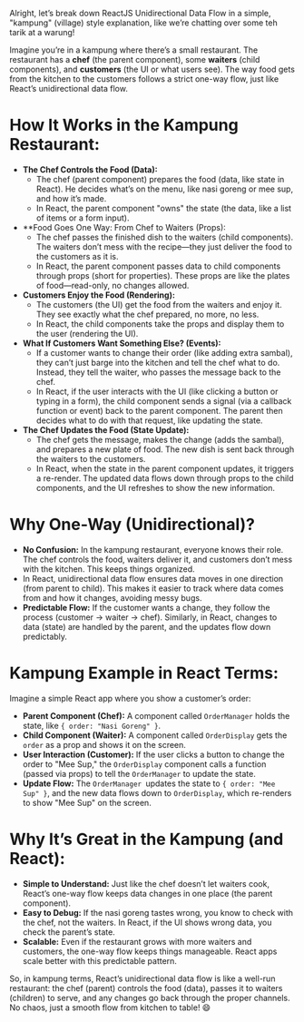 Alright, let’s break down ReactJS Unidirectional Data Flow in a simple, "kampung" (village) style explanation, like we’re chatting over some teh tarik at a warung!

Imagine you’re in a kampung where there’s a small restaurant. The restaurant has a **chef** (the parent component), some **waiters** (child components), and **customers** (the UI or what users see). The way food gets from the kitchen to the customers follows a strict one-way flow, just like React’s unidirectional data flow.

# How It Works in the Kampung Restaurant:
* **The Chef Controls the Food (Data):**
  * The chef (parent component) prepares the food (data, like state in React). He decides what’s on the menu, like nasi goreng or mee sup, and how it’s made.
  * In React, the parent component "owns" the state (the data, like a list of items or a form input).
* **Food Goes One Way: From Chef to Waiters (Props):
  * The chef passes the finished dish to the waiters (child components). The waiters don’t mess with the recipe—they just deliver the food to the customers as it is.
  * In React, the parent component passes data to child components through props (short for properties). These props are like the plates of food—read-only, no changes allowed.
* **Customers Enjoy the Food (Rendering):**
  * The customers (the UI) get the food from the waiters and enjoy it. They see exactly what the chef prepared, no more, no less.
  * In React, the child components take the props and display them to the user (rendering the UI).
* **What If Customers Want Something Else? (Events):**
  * If a customer wants to change their order (like adding extra sambal), they can’t just barge into the kitchen and tell the chef what to do. Instead, they tell the waiter, who passes the message back to the chef.
  * In React, if the user interacts with the UI (like clicking a button or typing in a form), the child component sends a signal (via a callback function or event) back to the parent component. The parent then decides what to do with that request, like updating the state.
* **The Chef Updates the Food (State Update):**
  * The chef gets the message, makes the change (adds the sambal), and prepares a new plate of food. The new dish is sent back through the waiters to the customers.
  * In React, when the state in the parent component updates, it triggers a re-render. The updated data flows down through props to the child components, and the UI refreshes to show the new information.

# Why One-Way (Unidirectional)?
* **No Confusion:** In the kampung restaurant, everyone knows their role. The chef controls the food, waiters deliver it, and customers don’t mess with the kitchen. This keeps things organized.
* In React, unidirectional data flow ensures data moves in one direction (from parent to child). This makes it easier to track where data comes from and how it changes, avoiding messy bugs.
* **Predictable Flow:** If the customer wants a change, they follow the process (customer → waiter → chef). Similarly, in React, changes to data (state) are handled by the parent, and the updates flow down predictably.

# Kampung Example in React Terms:
Imagine a simple React app where you show a customer’s order:
* **Parent Component (Chef):** A component called `OrderManager` holds the state, like `{ order: "Nasi Goreng" }`.
* **Child Component (Waiter):** A component called `OrderDisplay` gets the `order` as a prop and shows it on the screen.
* **User Interaction (Customer):** If the user clicks a button to change the order to "Mee Sup," the `OrderDisplay` component calls a function (passed via props) to tell the `OrderManager` to update the state.
* **Update Flow:** The `OrderManager `updates the state to `{ order: "Mee Sup" }`, and the new data flows down to `OrderDisplay`, which re-renders to show "Mee Sup" on the screen.

# Why It’s Great in the Kampung (and React):
* **Simple to Understand:** Just like the chef doesn’t let waiters cook, React’s one-way flow keeps data changes in one place (the parent component).
* **Easy to Debug:** If the nasi goreng tastes wrong, you know to check with the chef, not the waiters. In React, if the UI shows wrong data, you check the parent’s state.
* **Scalable:** Even if the restaurant grows with more waiters and customers, the one-way flow keeps things manageable. React apps scale better with this predictable pattern.

So, in kampung terms, React’s unidirectional data flow is like a well-run restaurant: the chef (parent) controls the food (data), passes it to waiters (children) to serve, and any changes go back through the proper channels. No chaos, just a smooth flow from kitchen to table! 😄
